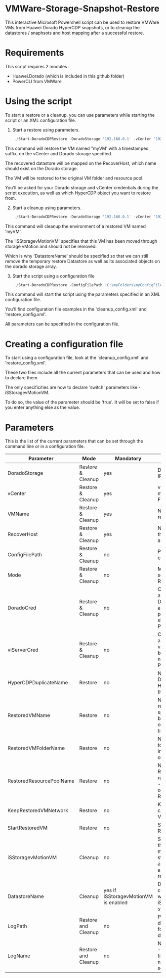 # VMWare-Storage-Snapshot-Restore

This interactive Microsoft Powershell script can be used to restore VMWare VMs from Huawei Dorado HyperCDP snapshots, or to cleanup the datastores / snaphsots and host mapping after a successful restore. 

# Requirements

This script requires 2 modules : 
- Huawei.Dorado (which is included in this github folder)
- PowerCLI from VMWare

# Using the script

To start a restore or a cleanup, you can use parameters while starting the script or an XML configuration file. 

1. Start a restore using parameters.
```powershell
    ./Start-DoradoCDPRestore -DoradoStorage '192.168.0.1' -vCenter '192.168.0.2' -VMName 'myVM' -RecoverHost 'esx-01.my-domain.com'
```

This command will restore the VM named "myVM' with a timestamped suffix, on the vCenter and Dorado storage specified. 

The recovered datastore will be mapped on the RecoverHost, which name should exist on the Dorado storage. 

The VM will be restored to the original VM folder and resource pool. 

You'll be asked for your Dorado storage and vCenter credentials during the script execution, as well as which HyperCDP object you want to restore from.

2. Start a cleanup using parameters.

```powershell
    ./Start-DoradoCDPRestore -DoradoStorage '192.168.0.1' -vCenter '192.168.0.2' -RecoverHost 'esx-01.my-domain.com' -VMName 'myVM' -DatastoreName 'snap-65268-myDS' -Mode Cleanup -iSStoragevMotionVM
```

This command will cleanup the environment of a restored VM named 'myVM'. 

The 'iSStoragevMotionVM' specifies that this VM has been moved through storage vMotion and should not be removed. 

Which is why 'DatastoreName' should be specified so that we can still remove the temporary restore Datastore as well as its associated objects on the dorado storage array. 

3. Start the script using a configuration file

```powershell
    ./Start-DoradoCDPRestore -ConfigFilePath 'C:\myFolders\myConfigFile.xml'
```

This command will start the script using the parameters specified in an XML configuration file.

You'll find configuration file examples in the 'cleanup_config.xml' and 'restore_config.xml'.

All parameters can be specified in the configuration file.

# Creating a configuration file

To start using a configuration file, look at the 'cleanup_config.xml' and 'restore_config.xml'. 

These two files include all the current parameters that can be used and how to declare them. 

The only specificities are how to declare 'switch' parameters like -iSStoragevMotionVM. 

To do so, the value of the parameter should be 'true'. It will be set to false if you enter anything else as the value. 

# Parameters

This is the list of the current parameters that can be set through the command line or in a configuration file. 

| Parameter | Mode | Mandatory | Description |
|-----------|------|-----------|-------------|
| DoradoStorage | Restore & Cleanup | yes | Dorado management IP or FQDN |
| vCenter       | Restore & Cleanup | yes | vCenter server management IP or FQDN |
| VMName        | Restore & Cleanup | yes | Name of the VM to restore / cleanup |
| RecoverHost   | Restore & Cleanup | yes | Name of the Host in the Dorado storage array |
| ConfigFilePath | Restore & Cleanup | no | Path to the XML config file |
| Mode          | Restore & Cleanup | no | Mode to start the script - defaults to Restore |
| DoradoCred    | Restore & Cleanup | no | Credentials to authenticate to the Dorado storage array - will be prompted for if null, should be a PSCredential object
| viServerCred  | Restore & Cleanup | no | Credentials to authenticate to the vCenter server - will be prompted for if null, should be a PSCredential object
| HyperCDPDuplicateName | Restore | no | Name of the Duplicate of the HyperCDP snapshot that will be created
| RestoredVMName | Restore | no | Name of the restored VM if specified - else, it'll be based on the origin VM with a timestamp suffix
| RestoredVMFolderName | Restore | no | Name of the Folder to register the VM into - defaults to the origin VM folder
| RestoredResourcePoolName | Restore | no | Name of the Resource Pool to register the VM into - defaults to the origin VM ResourcePool
| KeepRestoredVMNetwork | Restore | no | Keep the Network cards of the restored VM connected
| StartRestoredVM | Restore | no | Switch to start the Restored VM
| iSStoragevMotionVM | Cleanup | no | Switch to specify that a VM has been moved through storage vMotion to another datastore and shouldn't be removed
| DatastoreName | Cleanup | yes if iSStoragevMotionVM is enabled | Datastore Name to cleanup  - used when the iSStoragevMotionVM switch is enabled
| LogPath | Restore and Cleanup | no | Path to the log file - defaults to a Logs folder in the script directory
| LogName | Restore and Cleanup | no | Name of the log file - defaults to a timestamp prefix file named after your script file